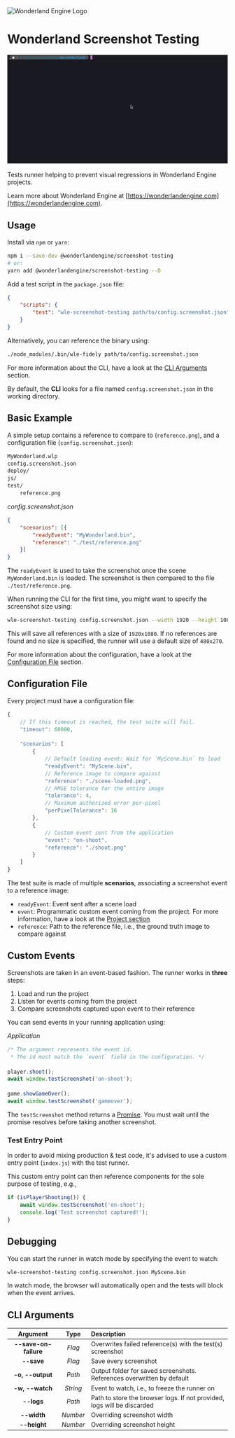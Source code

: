 <picture>
  <source media="(prefers-color-scheme: dark)" srcset="https://github.com/WonderlandEngine/api/blob/master/img/wle-logo-horizontal-reversed-dark.png?raw=true">
  <source media="(prefers-color-scheme: light)" srcset="https://github.com/WonderlandEngine/api/blob/master/img/wle-logo-horizontal-reversed-light.png?raw=true">
  <source srcset="https://github.com/WonderlandEngine/api/blob/master/img/wle-logo-horizontal-reversed-light.png?raw=true">
  <img alt="Wonderland Engine Logo">
</picture>

# Wonderland Screenshot Testing

![Screenshot testing CLI example](https://github.com/WonderlandEngine/wonderland-screenshot-testing/blob/main/img/example.gif)

Tests runner helping to prevent visual regressions in Wonderland Engine projects.

Learn more about Wonderland Engine at [https://wonderlandengine.com](https://wonderlandengine.com).

## Usage

Install via `npm` or `yarn`:

```sh
npm i --save-dev @wonderlandengine/screenshot-testing
# or:
yarn add @wonderlandengine/screenshot-testing --D
```

Add a test script in the `package.json` file:

```json
{
    "scripts": {
        "test": "wle-screenshot-testing path/to/config.screenshot.json"
    }
}
```

Alternatively, you can reference the binary using:

```sh
./node_modules/.bin/wle-fidely path/to/config.screenshot.json
```

For more information about the CLI, have a look at the [CLI Arguments](#cli-arguments) section.

By default, the **CLI** looks for a file named `config.screenshot.json` in the working directory.

## Basic Example

A simple setup contains a reference to compare to (`reference.png`), and a configuration file (`config.screenshot.json`):

```sh
MyWonderland.wlp
config.screenshot.json
deploy/
js/
test/
    reference.png
```

_config.screenshot.json_

```json
{
    "scenarios": [{
        "readyEvent": "MyWonderland.bin",
        "reference": "./test/reference.png"
    }]
}
```

The `readyEvent` is used to take the screenshot once the scene `MyWonderland.bin`
is loaded. The screenshot is then compared to the file `./test/reference.png`.

When running the CLI for the first time, you might want to specify the screenshot size using:

```sh
wle-screenshot-testing config.screenshot.json --width 1920 --height 1080 --save
```

This will save all references with a size of `1920x1080`. If no references are found and no size is specified,
the runner will use a default size of `480x270`.

For more information about the configuration, have a look at the [Configuration File](#configuration-file) section.

## Configuration File

Every project must have a configuration file:

```js
{
    // If this timeout is reached, the test suite will fail.
    "timeout": 60000,

    "scenarios": [
        {
            // Default loading event: Wait for `MyScene.bin` to load
            "readyEvent": "MyScene.bin",
            // Reference image to compare against
            "reference": "./scene-loaded.png",
            // RMSE tolerance for the entire image
            "tolerance": 4,
            // Maximum authorized error per-pixel
            "perPixelTolerance": 16
        },
        {
            // Custom event sent from the application
            "event": "on-shoot",
            "reference": "./shoot.png"
        }
    ]
}
```

The test suite is made of multiple **scenarios**, associating a screenshot event
to a reference image:

* `readyEvent`: Event sent after a scene load
* `event`: Programmatic custom event coming from the project. For more information,
have a look at the [Project section](#project)
* `reference`: Path to the reference file, i.e., the ground truth image to compare against

## Custom Events

Screenshots are taken in an event-based fashion. The runner works in **three** steps:
1. Load and run the project
2. Listen for events coming from the project
3. Compare screenshots captured upon event to their reference

You can send events in your running application using:

_Application_

```js
/* The argument represents the event id.
 * The id must match the `event` field in the configuration. */

player.shoot();
await window.testScreenshot('on-shoot');

game.showGameOver();
await window.testScreenshot('gameover');
```

The `testScreenshot` method returns a [Promise](https://developer.mozilla.org/en-US/docs/Web/JavaScript/Reference/Global_Objects/Promise). You
must wait until the promise resolves before taking another screenshot.

### Test Entry Point

In order to avoid mixing production & test code, it's advised to use a custom entry point (`index.js`)
with the test runner.

This custom entry point can then reference components for the sole purpose of testing, e.g.,

```js
if (isPlayerShooting()) {
    await window.testScreenshot('on-shoot');
    console.log('Test screenshot captured!');
}
```

## Debugging

You can start the runner in watch mode by specifying the event to watch:

```sh
wle-screenshot-testing config.screenshot.json MyScene.bin
```

In watch mode, the browser will automatically open and the tests will block when the event arrives.

## CLI Arguments

|Argument|Type|Description|
|:--:|:--:|:--------------------|
|**--save-on-failure**|_Flag_|Overwrites failed reference(s) with the test(s) screenshot|
|**--save**|_Flag_|Save every screenshot|
|**-o, --output**|_Path_|Output folder for saved screenshots. References overwritten by default|
|**-w, --watch**|_String_|Event to watch, i.e., to freeze the runner on|
|**--logs**|_Path_|Path to store the browser logs. If not provided, logs will be discarded|
|**--width**|_Number_|Overriding screenshot width|
|**--height**|_Number_|Overriding screenshot height|
